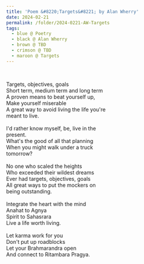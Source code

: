 ```yaml
---
title: 'Poem &#8220;Targets&#8221; by Alan Wherry'
date: 2024-02-21
permalink: /folder/2024-0221-AW-Targets
tags:
  - blue @ Poetry
  - black @ Alan Wherry
  - brown @ TBD
  - crimson @ TBD
  - maroon @ Targets
---
```


<br>

<p>
Targets, objectives, goals<br>
Short term, medium term and long term<br> 
A proven means to beat yourself up,<br>
Make yourself miserable<br> 
A great way to avoid living the life you're<br> 
meant to live.<br>
<br>
I'd rather know myself, be, live in the<br> 
present.<br> 
What's the good of all that planning<br> 
When you might walk under a truck<br> 
tomorrow?<br>
<br>
No one who scaled the heights<br> 
Who exceeded their wildest dreams<br> 
Ever had targets, objectives, goals<br> 
All great ways to put the mockers on<br>
being outstanding.<br>
<br>
Integrate the heart with the mind<br> 
Anahat to Agnya<br> 
Spirit to Sahasrara<br> 
Live a life worth living.<br>
<br>
Let karma work for you<br> 
Don't put up roadblocks<br> 
Let your Brahmarandra open<br> 
And connect to Ritambara Pragya.<br>
</p>